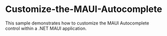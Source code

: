 # Customize-the-MAUI-Autocomplete
This sample demonstrates how to customize the MAUI Autocomplete control within a .NET MAUI application.
